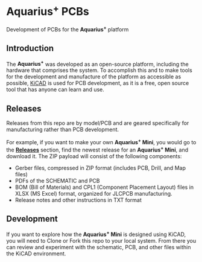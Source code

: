 # Aquarius<sup>+</sup> PCBs
Development of PCBs for the **Aquarius<sup>+</sup>** platform

## Introduction
The **Aquarius<sup>+</sup>** was developed as an open-source platform, including the hardware that comprises the system. To accomplish this and to make tools for the development and manufacture of the platform as accessible as possible, [KiCAD](https://github.com/KiCad/kicad-source-mirror) is used for PCB development, as it is a free, open source tool that has anyone can learn and use.

## Releases
Releases from this repo are by model/PCB and are geared specifically for manufacturing rather than PCB development.

For example, if you want to make your own **Aquarius<sup>+</sup> Mini**, you would go to the [**Releases**](https://github.com/1stage/aquarius-plus-pcbs/releases) section, find the newest release for an **Aquarius<sup>+</sup> Mini**, and download it. The ZIP payload will consist of the following components:
 * Gerber files, compressed in ZIP format (includes PCB, Drill, and Map files)
 * PDFs of the SCHEMATIC and PCB
 * BOM (Bill of Materials) and CPL1 (Component Placement Layout) files in XLSX (MS Excel) format, organized for JLCPCB manufacturing.
 * Release notes and other instructions in TXT format

## Development
If you want to explore how the **Aquarius<sup>+</sup> Mini** is designed using KiCAD, you will need to Clone or Fork this repo to your local system. From there you can review and experiment with the schematic, PCB, and other files within the KiCAD environment.
